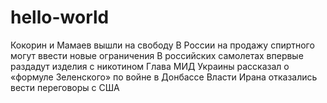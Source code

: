 # hello-world
Кокорин и Мамаев вышли на свободу
В России на продажу спиртного могут ввести новые ограничения
В российских самолетах впервые раздадут изделия с никотином
Глава МИД Украины рассказал о «формуле Зеленского» по войне в Донбассе
Власти Ирана отказались вести переговоры с США
